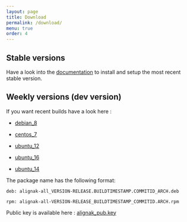 ```yaml
---
layout: page
title: Download
permalink: /download/
menu: true
order: 4
---
```


## Stable versions

Have a look into the [documentation](http://alignak-doc.readthedocs.org/en/latest/02_installation/index.html) to install and setup the most recent stable version.


## Weekly versions (dev version)

If you want recent builds have a look here :


* [debian_8](/build/debian_8/alignak-all_0.2-1.1482214606.943828c_all.deb)

* [centos_7](/build/centos_7/alignak-all-0.2-1_1482214606_943828c.el7.x86_64.rpm)

* [ubuntu_12](/build/ubuntu_12/alignak-all_0.2-1.1482214606.943828c_all.deb)

* [ubuntu_16](/build/ubuntu_16/alignak-all_0.2-1.1482214606.943828c_all.deb)

* [ubuntu_14](/build/ubuntu_14/alignak-all_0.2-1.1482214606.943828c_all.deb)


The package name has the following format:

```		
deb: alignak-all_VERSION-RELEASE.BUILDTIMESTAMP.COMMITID_ARCH.deb
```

```
rpm: alignak-all-VERSION-RELEASE_BUILDTIMESTAMP_COMMITID.ARCH.rpm		
```

Public key is available here : [alignak_pub.key](/repos/alignak_pub.key)